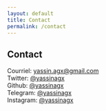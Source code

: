 ```yaml
---
layout: default
title: Contact
permalink: /contact
---
```

## Contact
Courriel: yassin.agx@gmail.com  
Twitter: [@yassinagx](https://twitter.com/yassinagx)  
Github: [@yassinagx](https://github.com/yassinagx)  
Telegram: [@yassinagx](https://t.me/yassinagx)  
Instagram: [@yassinagx](https://www.instagram.com/yassinagx/)
